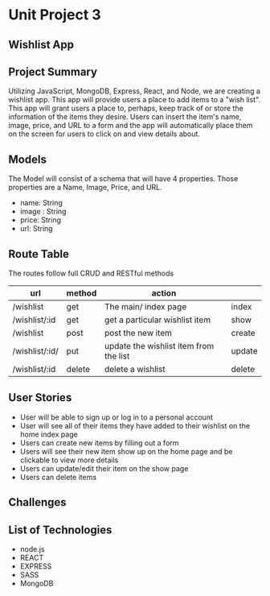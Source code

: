 # Unit Project 3
## Wishlist App

## Project Summary 

Utilizing JavaScript, MongoDB, Express, React, and Node, we are creating a wishlist app. This app will provide users a place to add items to a "wish list". This app will grant users a place to, perhaps, keep track of or store the information of the items they desire. Users can insert the item's name, image, price, and URL to a form and the app will automatically place them on the screen for users to click on and view details about. 

## Models

The Model will consist of a schema that will have 4 properties. Those properties are a Name, Image, Price, and URL.

- name: String
- image : String
- price: String
- url: String

## Route Table 

The routes follow full CRUD and RESTful methods 

| url                 | method | action                                 |        |
|---------------------|--------|----------------------------------------|--------|
| /wishlist           | get    | The main/ index page                   | index  |
| /wishlist/:id       | get    | get a particular wishlist item         | show   |
| /wishlist          | post   | post the new item                      | create |
| /wishlist/:id/      | put    | update the wishlist item from the list      | update |
| /wishlist/:id       | delete | delete a wishlist                 | delete |

## User Stories

- User will be able to sign up or log in to a personal account 
- User will see all of their items they have added to their wishlist on the home index page
- Users can create new items by filling out a form 
- Users will see their new item show up on the home page and be clickable to view more details
- Users can update/edit their item on the show page
- Users can delete items 

## Challenges


## List of Technologies
- node.js
- REACT
- EXPRESS
- SASS
- MongoDB
